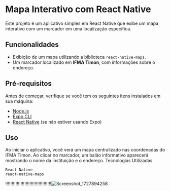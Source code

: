 # Mapa Interativo com React Native

Este projeto é um aplicativo simples em React Native que exibe um mapa interativo com um marcador em uma localização específica.

## Funcionalidades

- Exibição de um mapa utilizando a biblioteca `react-native-maps`.
- Um marcador localizado em **IFMA Timon**, com informações sobre o endereço.

## Pré-requisitos

Antes de começar, verifique se você tem os seguintes itens instalados em sua máquina:

- [Node.js](https://nodejs.org/)
- [Expo CLI](https://docs.expo.dev/get-started/installation/)
- [React Native](https://reactnative.dev/docs/environment-setup) (se não estiver usando Expo)


## Uso

Ao iniciar o aplicativo, você verá um mapa centralizado nas coordenadas do IFMA Timon. Ao clicar no marcador, um balão informativo aparecerá mostrando o nome da instituição e o endereço.
Tecnologias Utilizadas

    React Native
    react-native-maps


!!!!!!!!!!!!!!!!!!!!!!!!!!!!!!!!!!!!![Screenshot_1727894258](https://github.com/user-attachments/assets/97866e9e-c4b0-43f9-a842-d85b94f0a585)
